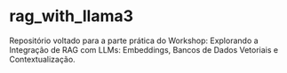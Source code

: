 # rag_with_llama3
Repositório voltado para a parte prática do Workshop: Explorando a Integração de RAG com LLMs: Embeddings, Bancos de Dados Vetoriais e Contextualização.
